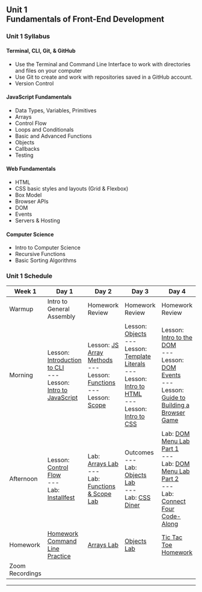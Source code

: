 ## Unit 1 <br> Fundamentals of Front-End Development

### Unit 1 Syllabus

#### Terminal, CLI, Git, & GitHub
- Use the Terminal and Command Line Interface to work with directories and files on your computer
- Use Git to create and work with repositories saved in a GitHub account.
- Version Control
  
#### JavaScript Fundamentals
- Data Types, Variables, Primitives
- Arrays
- Control Flow
- Loops and Conditionals
- Basic and Advanced Functions
- Objects
- Callbacks
- Testing
  
#### Web Fundamentals
- HTML
- CSS basic styles and layouts (Grid & Flexbox)
- Box Model
- Browser APIs
- DOM
- Events
- Servers & Hosting

#### Computer Science
- Intro to Computer Science
- Recursive Functions
- Basic Sorting Algorithms

### Unit 1 Schedule
| Week 1 | Day 1 | Day 2 | Day 3 | Day 4 |
| -- | -- | -- | -- | -- |
| Warmup | Intro to General Assembly | Homework Review | Homework Review | Homework Review |
| Morning | Lesson: [Introduction to CLI](/Unit_1/01-dev-environment/1.1-cli-intro-main/readme.md)<br>---<br>Lesson: [Intro to JavaScript](./Unit_1/02-js-fundamentals/2.1-js-intro-datatypes.md) | Lesson: [JS Array Methods](/Unit_1/02-js-fundamentals/2.3-js-arrays.md)<br>---<br>Lesson: [Functions](/Unit_1/02-js-fundamentals/2.4-js-functions.md)<br>---<br>Lesson: [Scope](/Unit_1/02-js-fundamentals/2.5-js-scope.md) | Lesson: [Objects](/Unit_1/02-js-fundamentals/2.7-js-objects.md)<br>---<br>Lesson: [Template Literals](/Unit_1/02-js-fundamentals/2.6-js-template-literals.md)<br>---<br>Lesson: [Intro to HTML](/Unit_1/03-html-css/3.1-intro-to-html.md)<br>---<br>Lesson: [Intro to CSS](/Unit_1/03-html-css/3.2-intro-to-css.md) | Lesson: [Intro to the DOM](/Unit_1/04-dom/4.1-dom-intro.md)<br>---<br>Lesson: [DOM Events](/Unit_1/04-dom/4.2-dom-events.md)<br>---<br>Lesson: [Guide to Building a Browser Game](/Unit_1/05-programming/5.1-guide-to-building-a-browser-game.md) |
| Afternoon | Lesson: [Control Flow](./Unit_1/02-js-fundamentals/2.2-js-control-flow.md)<br>---<br>Lab: [Installfest](./Unit_1/01-dev-environment/1.1-installfest-mac.md) | Lab: [Arrays Lab](/Unit_1/02-js-fundamentals/2.3.1-js-arrays-lab.md)<br>---<br>Lab: [Functions & Scope Lab](/Unit_1/02-js-fundamentals/2.5.1-js-functions-lab.md) | Outcomes<br>---<br>Lab: [Objects Lab](/Unit_1/02-js-fundamentals/2.7.1-js-objects-lab.md)<br>---<br>Lab: [CSS Diner](https://flukeout.github.io/) | Lab: [DOM Menu Lab Part 1](/Unit_1/04-dom/4.1.1-dom-menu-lab-part-1.md)<br>---<br>Lab: [DOM Menu Lab Part 2](/Unit_1/todo-list_dom_lab.md)<br>---<br>Lab: [Connect Four Code-Along](/Unit_1/05-programming/5.2-connect-four-code-along.md) |
| Homework | [Homework Command Line Practice](/Unit_1/01-dev-environment/1.hw-command-line-practice.md) | [Arrays Lab](/Unit_1/02-js-fundamentals/2.3.1-js-arrays-lab.md) | [Objects Lab](/Unit_1/02-js-fundamentals/2.7.1-js-objects-lab.md) | [Tic Tac Toe Homework](/Unit_1/05-programming/5.3-tic-tac-toe-weekend.md) | |
| Zoom Recordings | | | | |

<hr>
